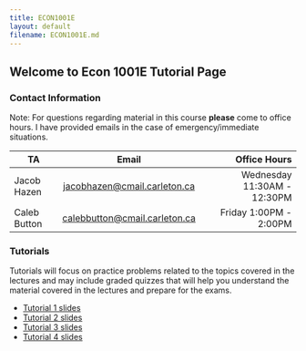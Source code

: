 ```yaml
---
title: ECON1001E
layout: default
filename: ECON1001E.md
--- 
```


## Welcome to Econ 1001E Tutorial Page

### Contact Information  
Note: For questions regarding material in this course **please** come to office hours. I have provided emails in the case of emergency/immediate situations.

| TA       | Email        | Office Hours  |
| ------------- |:-------------:| -----:|
| Jacob Hazen     | jacobhazen@cmail.carleton.ca | Wednesday 11:30AM - 12:30PM |
| Caleb Button    | calebbutton@cmail.carleton.ca     |   Friday 1:00PM - 2:00PM |

### Tutorials  
Tutorials will focus on practice problems related to the topics covered in the lectures and may include
graded quizzes that will help you understand the material covered in the lectures and prepare for the
exams.  


- [Tutorial 1 slides](https://github.com/JacobHazen1/ECON1001E/blob/main/files/Tutorial_1.pdf?raw=true)
- [Tutorial 2 slides](https://github.com/JacobHazen1/ECON1001E/raw/main/files/Tutorial%202%20-%20Intro%20Microwritten.pdf)
- [Tutorial 3 slides](https://github.com/JacobHazen1/ECON1001E/raw/main/files/Micro%20Tutorial%20-%20week%203written.pdf)
- [Tutorial 4 slides](https://github.com/JacobHazen1/ECON1001E/raw/main/files/Micro%20tutorial%20-%204.pdf)
